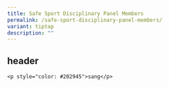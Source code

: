 ```yaml
---
title: Safe Sport Disciplinary Panel Members
permalink: /safe-sport-disciplinary-panel-members/
variant: tiptap
description: ""
---
```

<h2>header</h2><pre><code class="language-html">&lt;p style="color: #202945"&gt;sang&lt;/p&gt;</code></pre>
<p></p>
<p></p>